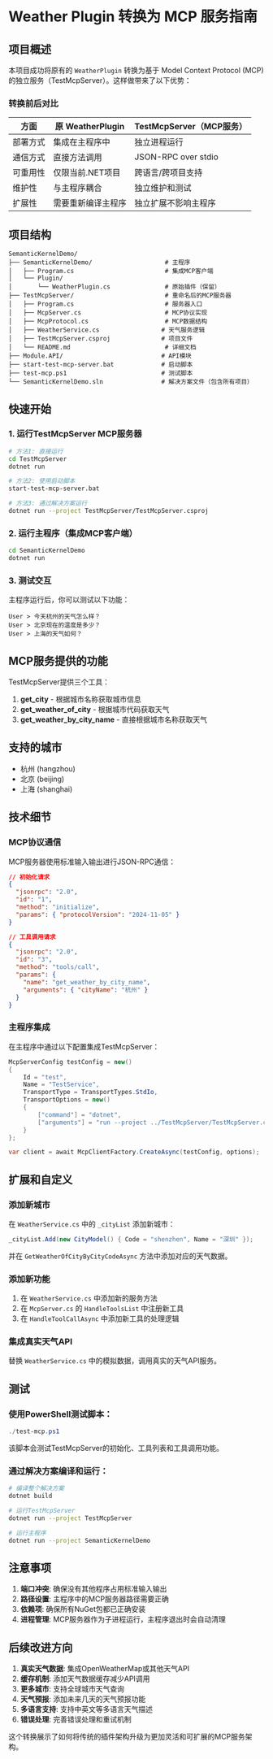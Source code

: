 # Weather Plugin 转换为 MCP 服务指南

## 项目概述

本项目成功将原有的 `WeatherPlugin` 转换为基于 Model Context Protocol (MCP) 的独立服务（TestMcpServer）。这样做带来了以下优势：

### 转换前后对比

| 方面 | 原 WeatherPlugin | TestMcpServer（MCP服务） |
|------|------------------|-------------------------|
| 部署方式 | 集成在主程序中 | 独立进程运行 |
| 通信方式 | 直接方法调用 | JSON-RPC over stdio |
| 可重用性 | 仅限当前.NET项目 | 跨语言/跨项目支持 |
| 维护性 | 与主程序耦合 | 独立维护和测试 |
| 扩展性 | 需要重新编译主程序 | 独立扩展不影响主程序 |

## 项目结构

```
SemanticKernelDemo/
├── SemanticKernelDemo/                    # 主程序
│   ├── Program.cs                         # 集成MCP客户端
│   └── Plugin/
│       └── WeatherPlugin.cs               # 原始插件（保留）
├── TestMcpServer/                         # 重命名后的MCP服务器
│   ├── Program.cs                         # 服务器入口
│   ├── McpServer.cs                       # MCP协议实现
│   ├── McpProtocol.cs                     # MCP数据结构
│   ├── WeatherService.cs                 # 天气服务逻辑
│   ├── TestMcpServer.csproj              # 项目文件
│   └── README.md                          # 详细文档
├── Module.API/                           # API模块
├── start-test-mcp-server.bat             # 启动脚本
├── test-mcp.ps1                          # 测试脚本
└── SemanticKernelDemo.sln                # 解决方案文件（包含所有项目）
```

## 快速开始

### 1. 运行TestMcpServer MCP服务器

```bash
# 方法1: 直接运行
cd TestMcpServer
dotnet run

# 方法2: 使用启动脚本
start-test-mcp-server.bat

# 方法3: 通过解决方案运行
dotnet run --project TestMcpServer/TestMcpServer.csproj
```

### 2. 运行主程序（集成MCP客户端）

```bash
cd SemanticKernelDemo
dotnet run
```

### 3. 测试交互

主程序运行后，你可以测试以下功能：

```
User > 今天杭州的天气怎么样？
User > 北京现在的温度是多少？
User > 上海的天气如何？
```

## MCP服务提供的功能

TestMcpServer提供三个工具：

1. **get_city** - 根据城市名称获取城市信息
2. **get_weather_of_city** - 根据城市代码获取天气
3. **get_weather_by_city_name** - 直接根据城市名称获取天气

## 支持的城市

- 杭州 (hangzhou)
- 北京 (beijing) 
- 上海 (shanghai)

## 技术细节

### MCP协议通信

MCP服务器使用标准输入输出进行JSON-RPC通信：

```json
// 初始化请求
{
  "jsonrpc": "2.0",
  "id": "1", 
  "method": "initialize",
  "params": { "protocolVersion": "2024-11-05" }
}

// 工具调用请求
{
  "jsonrpc": "2.0",
  "id": "3",
  "method": "tools/call", 
  "params": {
    "name": "get_weather_by_city_name",
    "arguments": { "cityName": "杭州" }
  }
}
```

### 主程序集成

在主程序中通过以下配置集成TestMcpServer：

```csharp
McpServerConfig testConfig = new()
{
    Id = "test",
    Name = "TestService", 
    TransportType = TransportTypes.StdIo,
    TransportOptions = new()
    {
        ["command"] = "dotnet",
        ["arguments"] = "run --project ../TestMcpServer/TestMcpServer.csproj"
    }
};

var client = await McpClientFactory.CreateAsync(testConfig, options);
```

## 扩展和自定义

### 添加新城市

在 `WeatherService.cs` 中的 `_cityList` 添加新城市：

```csharp
_cityList.Add(new CityModel() { Code = "shenzhen", Name = "深圳" });
```

并在 `GetWeatherOfCityByCityCodeAsync` 方法中添加对应的天气数据。

### 添加新功能

1. 在 `WeatherService.cs` 中添加新的服务方法
2. 在 `McpServer.cs` 的 `HandleToolsList` 中注册新工具
3. 在 `HandleToolCallAsync` 中添加新工具的处理逻辑

### 集成真实天气API

替换 `WeatherService.cs` 中的模拟数据，调用真实的天气API服务。

## 测试

### 使用PowerShell测试脚本：

```powershell
./test-mcp.ps1
```

该脚本会测试TestMcpServer的初始化、工具列表和工具调用功能。

### 通过解决方案编译和运行：

```bash
# 编译整个解决方案
dotnet build

# 运行TestMcpServer
dotnet run --project TestMcpServer

# 运行主程序
dotnet run --project SemanticKernelDemo
```

## 注意事项

1. **端口冲突**: 确保没有其他程序占用标准输入输出
2. **路径设置**: 主程序中的MCP服务器路径需要正确
3. **依赖项**: 确保所有NuGet包都已正确安装
4. **进程管理**: MCP服务器作为子进程运行，主程序退出时会自动清理

## 后续改进方向

1. **真实天气数据**: 集成OpenWeatherMap或其他天气API
2. **缓存机制**: 添加天气数据缓存减少API调用
3. **更多城市**: 支持全球城市天气查询
4. **天气预报**: 添加未来几天的天气预报功能
5. **多语言支持**: 支持中英文等多语言天气描述
6. **错误处理**: 完善错误处理和重试机制

这个转换展示了如何将传统的插件架构升级为更加灵活和可扩展的MCP服务架构。

